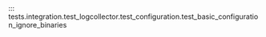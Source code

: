 ::: tests.integration.test_logcollector.test_configuration.test_basic_configuration_ignore_binaries
